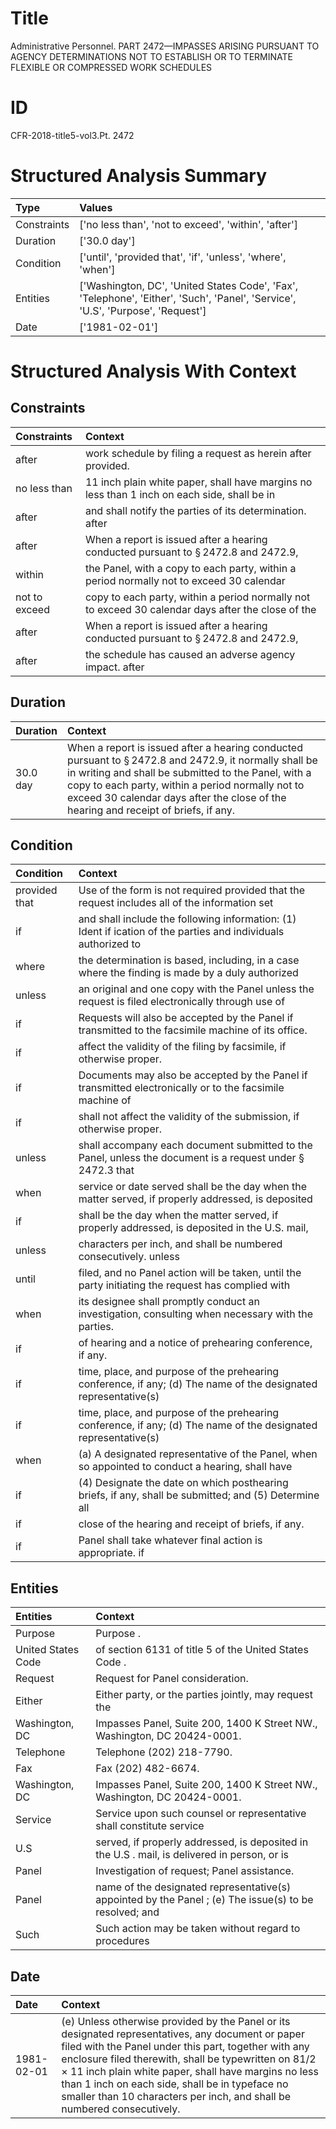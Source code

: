 # Title

 Administrative Personnel. PART 2472—IMPASSES ARISING PURSUANT TO AGENCY DETERMINATIONS NOT TO ESTABLISH OR TO TERMINATE FLEXIBLE OR COMPRESSED WORK SCHEDULES


# ID

 CFR-2018-title5-vol3.Pt. 2472


# Structured Analysis Summary

| Type        | Values                                                                                                                          |
|:------------|:--------------------------------------------------------------------------------------------------------------------------------|
| Constraints | ['no less than', 'not to exceed', 'within', 'after']                                                                            |
| Duration    | ['30.0 day']                                                                                                                    |
| Condition   | ['until', 'provided that', 'if', 'unless', 'where', 'when']                                                                     |
| Entities    | ['Washington, DC', 'United States Code', 'Fax', 'Telephone', 'Either', 'Such', 'Panel', 'Service', 'U.S', 'Purpose', 'Request'] |
| Date        | ['1981-02-01']                                                                                                                  |


# Structured Analysis With Context

 


## Constraints

| Constraints   | Context                                                                                            |
|:--------------|:---------------------------------------------------------------------------------------------------|
| after         | work schedule by filing a request as herein after  provided.                                       |
| no less than  | 11 inch plain white paper, shall have margins no less than 1 inch on each side, shall be in        |
| after         | and shall notify the parties of its determination. after                                           |
| after         | When a report is issued  after a hearing conducted pursuant to &#167;&#8201;2472.8 and 2472.9,     |
| within        | the Panel, with a copy to each party, within a period normally not to exceed 30 calendar           |
| not to exceed | copy to each party, within a period normally not to exceed 30 calendar days after the close of the |
| after         | When a report is issued  after a hearing conducted pursuant to &#167;&#8201;2472.8 and 2472.9,     |
| after         | the schedule has caused an adverse agency impact. after                                            |


## Duration

| Duration   | Context                                                                                                                                                                                                                                                                                                             |
|:-----------|:--------------------------------------------------------------------------------------------------------------------------------------------------------------------------------------------------------------------------------------------------------------------------------------------------------------------|
| 30.0 day   | When a report is issued after a hearing conducted pursuant to &#167;&#8201;2472.8 and 2472.9, it normally shall be in writing and shall be submitted to the Panel, with a copy to each party, within a period normally not to exceed 30 calendar days after the close of the hearing and receipt of briefs, if any. |


## Condition

| Condition     | Context                                                                                                               |
|:--------------|:----------------------------------------------------------------------------------------------------------------------|
| provided that | Use of the form is not required  provided that the request includes all of the information set                        |
| if            | and shall include the following information: (1) Ident if ication of the parties and individuals authorized to        |
| where         | the determination is based, including, in a case where the finding is made by a duly authorized                       |
| unless        | an original and one copy with the Panel unless the request is filed electronically through use of                     |
| if            | Requests will also be accepted by the Panel  if  transmitted to the facsimile machine of its office.                  |
| if            | affect the validity of the filing by facsimile, if  otherwise proper.                                                 |
| if            | Documents may also be accepted by the Panel  if transmitted electronically or to the facsimile machine of             |
| if            | shall not affect the validity of the submission, if  otherwise proper.                                                |
| unless        | shall accompany each document submitted to the Panel, unless the document is a request under &#167;&#8201;2472.3 that |
| when          | service or date served shall be the day when the matter served, if properly addressed, is deposited                   |
| if            | shall be the day when the matter served, if properly addressed, is deposited in the U.S. mail,                        |
| unless        | characters per inch, and shall be numbered consecutively. unless                                                      |
| until         | filed, and no Panel action will be taken, until the party initiating the request has complied with                    |
| when          | its designee shall promptly conduct an investigation, consulting when  necessary with the parties.                    |
| if            | of hearing and a notice of prehearing conference, if  any.                                                            |
| if            | time, place, and purpose of the prehearing conference, if any; (d) The name of the designated representative(s)       |
| if            | time, place, and purpose of the prehearing conference, if any; (d) The name of the designated representative(s)       |
| when          | (a) A designated representative of the Panel,  when so appointed to conduct a hearing, shall have                     |
| if            | (4) Designate the date on which posthearing briefs, if any, shall be submitted; and (5) Determine all                 |
| if            | close of the hearing and receipt of briefs, if  any.                                                                  |
| if            | Panel shall take whatever final action is appropriate. if                                                             |


## Entities

| Entities           | Context                                                                                                |
|:-------------------|:-------------------------------------------------------------------------------------------------------|
| Purpose            | Purpose .                                                                                              |
| United States Code | of section 6131 of title 5 of the United States Code .                                                 |
| Request            | Request  for Panel consideration.                                                                      |
| Either             | Either party, or the parties jointly, may request the                                                  |
| Washington, DC     | Impasses Panel, Suite 200, 1400 K Street NW., Washington, DC  20424-0001.                              |
| Telephone          | Telephone  (202) 218-7790.                                                                             |
| Fax                | Fax  (202) 482-6674.                                                                                   |
| Washington, DC     | Impasses Panel, Suite 200, 1400 K Street NW., Washington, DC  20424-0001.                              |
| Service            | Service upon such counsel or representative shall constitute service                                   |
| U.S                | served, if properly addressed, is deposited in the U.S . mail, is delivered in person, or is           |
| Panel              | Investigation of request;  Panel  assistance.                                                          |
| Panel              | name of the designated representative(s) appointed by the Panel ; (e) The issue(s) to be resolved; and |
| Such               | Such action may be taken without regard to procedures                                                  |


## Date

| Date       | Context                                                                                                                                                                                                                                                                                                                                                                                                      |
|:-----------|:-------------------------------------------------------------------------------------------------------------------------------------------------------------------------------------------------------------------------------------------------------------------------------------------------------------------------------------------------------------------------------------------------------------|
| 1981-02-01 | (e) Unless otherwise provided by the Panel or its designated representatives, any document or paper filed with the Panel under this part, together with any enclosure filed therewith, shall be typewritten on 81/2 &#215; 11 inch plain white paper, shall have margins no less than 1 inch on each side, shall be in typeface no smaller than 10 characters per inch, and shall be numbered consecutively. |


